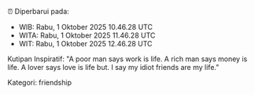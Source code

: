 ⏰ Diperbarui pada:
- WIB: Rabu, 1 Oktober 2025 10.46.28 UTC
- WITA: Rabu, 1 Oktober 2025 11.46.28 UTC
- WIT: Rabu, 1 Oktober 2025 12.46.28 UTC

Kutipan Inspiratif:
"A poor man says work is life. A rich man says money is life. A lover says love is life but. I say my idiot friends are my life."


Kategori: friendship

